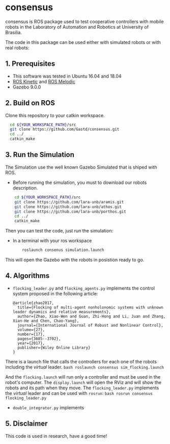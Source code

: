 # consensus

consensus is ROS package used to test cooperative controllers with mobile robots in the Laboratory of Automation and Robotics at University of Brasilia.

The code in this package can be used either with simulated robots or with real robots:

## 1. Prerequisites

* This software was tested in Ubuntu 16.04 and 18.04
* [ROS Kinetic](https://wiki.ros.org/kinetic/Installation/Ubuntu) and [ROS Melodic](https://wiki.ros.org/melodic/Installation/Ubuntu)
* Gazebo 9.0.0

## 2. Build on ROS

Clone this repository to your catkin workspace.

```bash
  cd ${YOUR_WORKSPACE_PATH}/src
  git clone https://github.com/Gastd/consensus.git
  cd ../
  catkin_make
```


## 3. Run the Simulation
The Simulation use the well known Gazebo Simulated that is shiped with ROS. 

* Before running the simulation, you must to download our robots description.

```bash
    cd ${YOUR_WORKSPACE_PATH}/src
    git clone https://github.com/lara-unb/aramis.git
    git clone https://github.com/lara-unb/athos.git
    git clone https://github.com/lara-unb/porthos.git
    cd ../
    catkin_make
```

Then you can test the code, just run the simulation:

* In a terminal with your ros workspace
    ```bash
        roslaunch consenus simulation.launch
    ```
This will open the Gazebo with the robots in posistion ready to go.


## 4. Algorithms
* `flocking_leader.py` and `flocking_agents.py` implements the control system proposed in the following article:

    ```
    @article{zhao2017,
      title={Flocking of multi-agent nonholonomic systems with unknown leader dynamics and relative measurements},
      author={Zhao, Xiao-Wen and Guan, Zhi-Hong and Li, Juan and Zhang, Xian-He and Chen, Chao-Yang},
      journal={International Journal of Robust and Nonlinear Control},
      volume={27},
      number={17},
      pages={3685--3702},
      year={2017},
      publisher={Wiley Online Library}
    }
    ```

There is a launch file that calls the controllers for each one of the robots including the _virtual_ leader.
    ```bash
        roslaunch consensus sim_flocking.launch
    ```

And the `flocking.launch` will run only a controller and must be used in the robot's computer.
The `display.launch` will open the RViz and will show the robots and its path when they move.
The `flocking_leader.py` implements the _virtual_ leader and can be used with `rosrun`:
    ```bash
    rosrun consensus flocking_leader.py
    ```


* `double_integrator.py` implements

## 5. Disclaimer

This code is used in research, have a good time!
